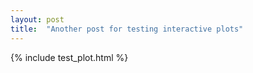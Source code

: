 ```yaml
---
layout: post
title:  "Another post for testing interactive plots"
---
```


{% include test_plot.html %}
